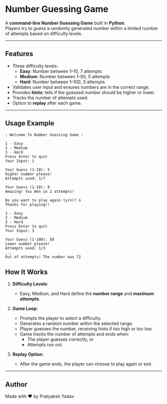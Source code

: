 # Number Guessing Game

A **command-line Number Guessing Game** built in **Python**.  
Players try to guess a randomly generated number within a limited number of attempts based on difficulty levels.

---

## Features
- Three difficulty levels:
  - **Easy**: Number between 1–10, 7 attempts  
  - **Medium**: Number between 1–50, 5 attempts  
  - **Hard**: Number between 1–100, 3 attempts  
- Validates user input and ensures numbers are in the correct range.  
- Provides **hints**: tells if the guessed number should be higher or lower.  
- Tracks the number of attempts used.  
- Option to **replay** after each game.  

---

## Usage Example

```
: Welcome To Number Guessing Game :

1 - Easy
2 - Medium
3 - Hard
Press Enter to quit
Your Input: 1

Your Guess (1-10): 5
Higher number please!
Attempts used: 1/7

Your Guess (1-10): 8
Amazing! You Won in 2 attempts!

Do you want to play again (y/n)? n
Thanks for playing!!

1 - Easy
2 - Medium
3 - Hard
Press Enter to quit
Your Input: 3

Your Guess (1-100): 50
Lower number please!
Attempts used: 1/3
...
Out of attempts! The number was 72
```

## How It Works

1. **Difficulty Levels**:
   - Easy, Medium, and Hard define the **number range** and **maximum attempts**.  

2. **Game Loop**:
   - Prompts the player to select a difficulty.  
   - Generates a random number within the selected range.  
   - Player guesses the number, receiving hints if too high or too low.  
   - Game tracks the number of attempts and ends when:
     - The player guesses correctly, or  
     - Attempts run out.  

3. **Replay Option**:
   - After the game ends, the player can choose to play again or exit.  

---

## Author
Made with ❤️ by Pratyaksh Yadav


